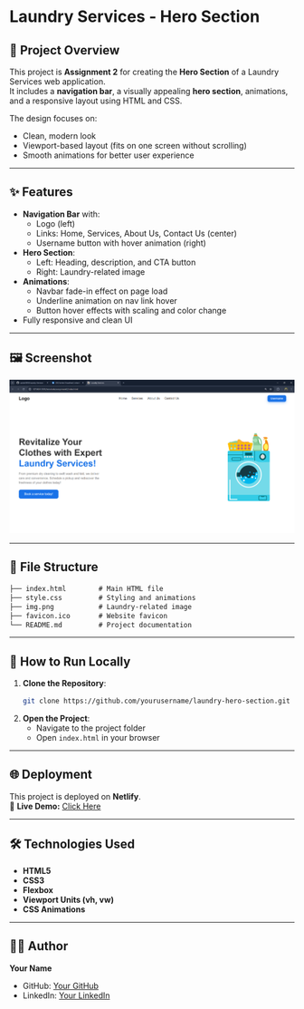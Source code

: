 # Laundry Services - Hero Section

## 📌 Project Overview
This project is **Assignment 2** for creating the **Hero Section** of a Laundry Services web application.  
It includes a **navigation bar**, a visually appealing **hero section**, animations, and a responsive layout using HTML and CSS.

The design focuses on:
- Clean, modern look
- Viewport-based layout (fits on one screen without scrolling)
- Smooth animations for better user experience

---

## ✨ Features
- **Navigation Bar** with:
  - Logo (left)
  - Links: Home, Services, About Us, Contact Us (center)
  - Username button with hover animation (right)
- **Hero Section**:
  - Left: Heading, description, and CTA button
  - Right: Laundry-related image
- **Animations**:
  - Navbar fade-in effect on page load
  - Underline animation on nav link hover
  - Button hover effects with scaling and color change
- Fully responsive and clean UI

---

## 🖼 Screenshot
![Laundry Hero Section](screenshot.png)  

---

## 📂 File Structure
```
├── index.html        # Main HTML file
├── style.css         # Styling and animations
├── img.png           # Laundry-related image
├── favicon.ico       # Website favicon
└── README.md         # Project documentation
```

---

## 🚀 How to Run Locally
1. **Clone the Repository**:
   ```bash
   git clone https://github.com/yourusername/laundry-hero-section.git
   ```
2. **Open the Project**:
   - Navigate to the project folder
   - Open `index.html` in your browser

---

## 🌐 Deployment
This project is deployed on **Netlify**.  
🔗 **Live Demo:** [Click Here](https://laundrysite1035.netlify.app/)

---

## 🛠 Technologies Used
- **HTML5**
- **CSS3**
- **Flexbox**
- **Viewport Units (vh, vw)**
- **CSS Animations**

---

## 👨‍💻 Author
**Your Name**  
- GitHub: [Your GitHub](https://github.com/sanket1035)  
- LinkedIn: [Your LinkedIn](https://linkedin.com/in/sanketchaudhari1035/)  

